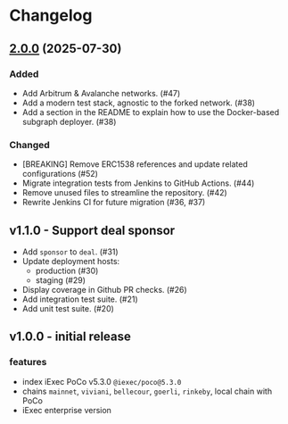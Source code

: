# Changelog

## [2.0.0](https://github.com/iExecBlockchainComputing/PoCo-subgraph/compare/v1.1.0...v2.0.0) (2025-07-30)

### Added

- Add Arbitrum & Avalanche networks. (#47)
- Add a modern test stack, agnostic to the forked network. (#38)
- Add a section in the README to explain how to use the Docker-based subgraph deployer. (#38)

### Changed

- [BREAKING] Remove ERC1538 references and update related configurations (#52)
- Migrate integration tests from Jenkins to GitHub Actions. (#44)
- Remove unused files to streamline the repository. (#42)
- Rewrite Jenkins CI for future migration (#36, #37)

## v1.1.0 - Support deal sponsor

- Add `sponsor` to `deal`. (#31)
- Update deployment hosts:
  - production (#30)
  - staging (#29)
- Display coverage in Github PR checks. (#26)
- Add integration test suite. (#21)
- Add unit test suite. (#20)

## v1.0.0 - initial release

### features

- index iExec PoCo v5.3.0 `@iexec/poco@5.3.0`
- chains `mainnet`, `viviani`, `bellecour`, `goerli`, `rinkeby`, local chain with PoCo
- iExec enterprise version
